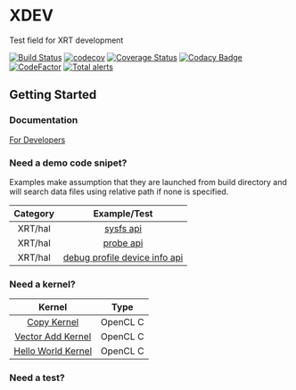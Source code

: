 # XDEV
Test field for XRT development

[![Build Status](https://travis-ci.com/tianhaoz95-xilinx/XDEV.svg?branch=master)](https://travis-ci.com/tianhaoz95-xilinx/XDEV)
[![codecov](https://codecov.io/gh/tianhaoz95-xilinx/XDEV/branch/master/graph/badge.svg)](https://codecov.io/gh/tianhaoz95-xilinx/XDEV)
[![Coverage Status](https://coveralls.io/repos/github/tianhaoz95-xilinx/XDEV/badge.svg?branch=master)](https://coveralls.io/github/tianhaoz95-xilinx/XDEV?branch=master)
[![Codacy Badge](https://api.codacy.com/project/badge/Grade/c7903a4371574a128d1a9ce2469fa04e)](https://www.codacy.com/app/tianhao.zhou/XDEV?utm_source=github.com&amp;utm_medium=referral&amp;utm_content=tianhaoz95-xilinx/XDEV&amp;utm_campaign=Badge_Grade)
[![CodeFactor](https://www.codefactor.io/repository/github/tianhaoz95-xilinx/XDEV/badge?style=flat-square)](https://www.codefactor.io/repository/github/tianhaoz95-xilinx/XDEV/badge?style=flat-square)
[![Total alerts](https://img.shields.io/lgtm/alerts/g/tianhaoz95-xilinx/XDEV.svg?logo=lgtm&logoWidth=18)](https://lgtm.com/projects/g/tianhaoz95-xilinx/XDEV/alerts/)

## Getting Started

### Documentation

[For Developers](https://tianhaoz95-xilinx.github.io/XDEV/html/index.html)

### Need a demo code snipet?

Examples make assumption that they are launched from build directory and will search data files using relative path if none is specified.

| Category         | Example/Test                                                                           |
|:----------------:|:--------------------------------------------------------------------------------------:|
| XRT/hal          | [sysfs api](./xdev/dev/xrt/examples/hal/sysfs)                                         |
| XRT/hal          | [probe api](./xdev/dev/xrt/examples/hal/probe)                                         |
| XRT/hal          | [debug profile device info api](./xdev/dev/xrt/examples/hal/debug_profile_device_info) |

### Need a kernel?

| Kernel                                         | Type     |
|:----------------------------------------------:|:--------:|
| [Copy Kernel](./darkside/kernel/copy/)         | OpenCL C |
| [Vector Add Kernel](./darkside/kernel/vadd/)   | OpenCL C |
| [Hello World Kernel](./darkside/kernel/hello/) | OpenCL C |

### Need a test?

